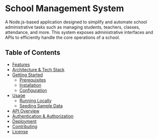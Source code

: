 # School Management System

A Node.js-based application designed to simplify and automate school administrative tasks such as managing students, teachers, classes, attendance, and more. This system exposes administrative interfaces and APIs to efficiently handle the core operations of a school.

## Table of Contents

- [Features](#features)
- [Architecture & Tech Stack](#architecture--tech-stack)
- [Getting Started](#getting-started)
  - [Prerequisites](#prerequisites)
  - [Installation](#installation)
  - [Configuration](#configuration)
- [Usage](#usage)
  - [Running Locally](#running-locally)
  - [Seeding Sample Data](#seeding-sample-data)
- [API Overview](#api-overview)
- [Authentication & Authorization](#authentication--authorization)
- [Deployment](#deployment)
- [Contributing](#contributing)
- [License](#license)

##